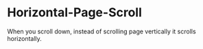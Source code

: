 # Horizontal-Page-Scroll
When you scroll down, instead of scrolling page vertically it scrolls horizontally. 
